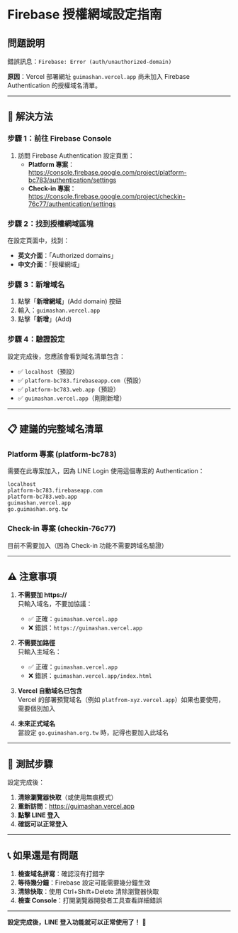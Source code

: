 # Firebase 授權網域設定指南

## 問題說明
錯誤訊息：`Firebase: Error (auth/unauthorized-domain)`

**原因**：Vercel 部署網址 `guimashan.vercel.app` 尚未加入 Firebase Authentication 的授權域名清單。

---

## 🔧 解決方法

### 步驟 1：前往 Firebase Console

1. 訪問 Firebase Authentication 設定頁面：
   - **Platform 專案**：https://console.firebase.google.com/project/platform-bc783/authentication/settings
   - **Check-in 專案**：https://console.firebase.google.com/project/checkin-76c77/authentication/settings

### 步驟 2：找到授權網域區塊

在設定頁面中，找到：
- **英文介面**：「Authorized domains」
- **中文介面**：「授權網域」

### 步驟 3：新增域名

1. 點擊「**新增網域**」(Add domain) 按鈕
2. 輸入：`guimashan.vercel.app`
3. 點擊「**新增**」(Add)

### 步驟 4：驗證設定

設定完成後，您應該會看到域名清單包含：
- ✅ `localhost`（預設）
- ✅ `platform-bc783.firebaseapp.com`（預設）
- ✅ `platform-bc783.web.app`（預設）
- ✅ `guimashan.vercel.app`（剛剛新增）

---

## 📋 建議的完整域名清單

### Platform 專案 (platform-bc783)
需要在此專案加入，因為 LINE Login 使用這個專案的 Authentication：

```
localhost
platform-bc783.firebaseapp.com
platform-bc783.web.app
guimashan.vercel.app
go.guimashan.org.tw
```

### Check-in 專案 (checkin-76c77)
目前不需要加入（因為 Check-in 功能不需要跨域名驗證）

---

## ⚠️ 注意事項

1. **不需要加 https://**  
   只輸入域名，不要加協議：
   - ✅ 正確：`guimashan.vercel.app`
   - ❌ 錯誤：`https://guimashan.vercel.app`

2. **不需要加路徑**  
   只輸入主域名：
   - ✅ 正確：`guimashan.vercel.app`
   - ❌ 錯誤：`guimashan.vercel.app/index.html`

3. **Vercel 自動域名已包含**  
   Vercel 的部署預覽域名（例如 `platfrom-xyz.vercel.app`）如果也要使用，需要個別加入

4. **未來正式域名**  
   當設定 `go.guimashan.org.tw` 時，記得也要加入此域名

---

## 🧪 測試步驟

設定完成後：

1. **清除瀏覽器快取**（或使用無痕模式）
2. **重新訪問**：https://guimashan.vercel.app
3. **點擊 LINE 登入**
4. **確認可以正常登入**

---

## 📞 如果還是有問題

1. **檢查域名拼寫**：確認沒有打錯字
2. **等待幾分鐘**：Firebase 設定可能需要幾分鐘生效
3. **清除快取**：使用 Ctrl+Shift+Delete 清除瀏覽器快取
4. **檢查 Console**：打開瀏覽器開發者工具查看詳細錯誤

---

**設定完成後，LINE 登入功能就可以正常使用了！** 🎉
